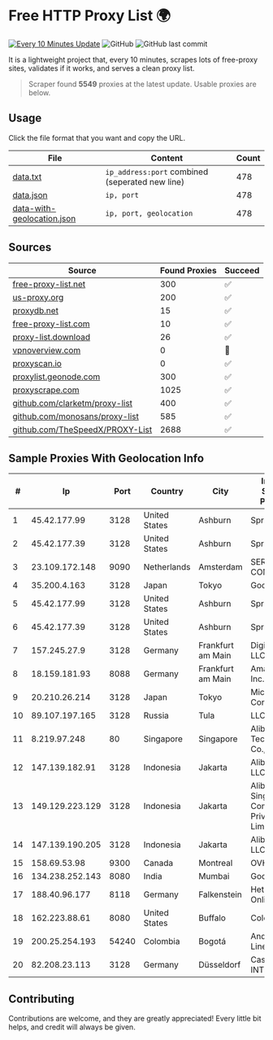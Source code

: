 
# Free HTTP Proxy List 🌍

[![Every 10 Minutes Update](https://github.com/mertguvencli/http-proxy-list/actions/workflows/main.yml/badge.svg?branch=main)](https://github.com/mertguvencli/http-proxy-list/actions/workflows/main.yml)
![GitHub](https://img.shields.io/github/license/mertguvencli/http-proxy-list)
![GitHub last commit](https://img.shields.io/github/last-commit/mertguvencli/http-proxy-list)

It is a lightweight project that, every 10 minutes, scrapes lots of free-proxy sites, validates if it works, and serves a clean proxy list.


> Scraper found **5549** proxies at the latest update. Usable proxies are below.

## Usage

Click the file format that you want and copy the URL.


|File|Content|Count|
|----|-------|-----|
|[data.txt](https://raw.githubusercontent.com/mertguvencli/http-proxy-list/main/proxy-list/data.txt)|`ip_address:port` combined (seperated new line)|478|
|[data.json](https://raw.githubusercontent.com/mertguvencli/http-proxy-list/main/proxy-list/data.json)|`ip, port`|478|
|[data-with-geolocation.json](https://raw.githubusercontent.com/mertguvencli/http-proxy-list/main/proxy-list/data-with-geolocation.json)|`ip, port, geolocation`|478|

## Sources

|Source|Found Proxies|Succeed|
|------|-------------|-------|
|[free-proxy-list.net](https://free-proxy-list.net)|300|✅|
|[us-proxy.org](https://www.us-proxy.org)|200|✅|
|[proxydb.net](http://proxydb.net)|15|✅|
|[free-proxy-list.com](https://free-proxy-list.com/?page=&port=&type%5B%5D=http&type%5B%5D=https&up_time=0&search=Search)|10|✅|
|[proxy-list.download](https://www.proxy-list.download/HTTP)|26|✅|
|[vpnoverview.com](https://vpnoverview.com/privacy/anonymous-browsing/free-proxy-servers)|0|🚫|
|[proxyscan.io](https://www.proxyscan.io)|0|✅|
|[proxylist.geonode.com](https://proxylist.geonode.com/api/proxy-list?limit=300&page=1&sort_by=lastChecked&sort_type=desc&protocols=http,https)|300|✅|
|[proxyscrape.com](https://api.proxyscrape.com/v2/?request=displayproxies&protocol=http&timeout=10000&country=all&ssl=all&anonymity=all)|1025|✅|
|[github.com/clarketm/proxy-list](https://raw.githubusercontent.com/clarketm/proxy-list/master/proxy-list-raw.txt)|400|✅|
|[github.com/monosans/proxy-list](https://raw.githubusercontent.com/monosans/proxy-list/main/proxies/http.txt)|585|✅|
|[github.com/TheSpeedX/PROXY-List](https://raw.githubusercontent.com/TheSpeedX/PROXY-List/master/http.txt)|2688|✅|


## Sample Proxies With Geolocation Info

|#|Ip|Port|Country|City|Internet Service Provider|
|-|--|----|-------|----|-------------------------|
|1|45.42.177.99|3128|United States|Ashburn|Sprint|
|2|45.42.177.39|3128|United States|Ashburn|Sprint|
|3|23.109.172.148|9090|Netherlands|Amsterdam|SERVERS-COM|
|4|35.200.4.163|3128|Japan|Tokyo|Google LLC|
|5|45.42.177.99|3128|United States|Ashburn|Sprint|
|6|45.42.177.39|3128|United States|Ashburn|Sprint|
|7|157.245.27.9|3128|Germany|Frankfurt am Main|DigitalOcean, LLC|
|8|18.159.181.93|8088|Germany|Frankfurt am Main|Amazon.com, Inc.|
|9|20.210.26.214|3128|Japan|Tokyo|Microsoft Corporation|
|10|89.107.197.165|3128|Russia|Tula|LLC TK Altair|
|11|8.219.97.248|80|Singapore|Singapore|Alibaba (US) Technology Co., Ltd.|
|12|147.139.182.91|3128|Indonesia|Jakarta|Alibaba.com LLC|
|13|149.129.223.129|3128|Indonesia|Jakarta|Alibaba.com Singapore E-Commerce Private Limited|
|14|147.139.190.205|3128|Indonesia|Jakarta|Alibaba.com LLC|
|15|158.69.53.98|9300|Canada|Montreal|OVH SAS|
|16|134.238.252.143|8080|India|Mumbai|Google LLC|
|17|188.40.96.177|8118|Germany|Falkenstein|Hetzner Online GmbH|
|18|162.223.88.61|8080|United States|Buffalo|ColoUp|
|19|200.25.254.193|54240|Colombia|Bogotá|Andinet ON Line|
|20|82.208.23.113|3128|Germany|Düsseldorf|Casablanca INT|



## Contributing

Contributions are welcome, and they are greatly appreciated! Every
little bit helps, and credit will always be given.

